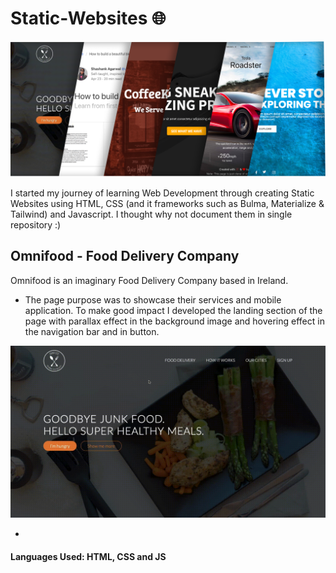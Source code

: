 # Static-Websites 🌐

![Header Image](/Assets/Journey.png)

I started my journey of learning Web Development through creating Static Websites using HTML, CSS (and it frameworks such as Bulma, Materialize & Tailwind) and Javascript. I thought why not document them in single repository :)

## Omnifood - Food Delivery Company

Omnifood is an imaginary Food Delivery Company based in Ireland.

- The page purpose was to showcase their services and mobile application.
  To make good impact I developed the landing section of the page with parallax effect in the background image and hovering effect in the navigation bar and in button.

![OmniFood Landing Page](https://github.com/ShashankAgarwal77/Static-Websites/blob/main/Assets/omni-gif.gif)

-

#### Languages Used: HTML, CSS and JS
